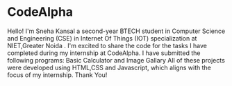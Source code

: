 # CodeAlpha
Hello! I'm Sneha Kansal a second-year BTECH student in Computer Science and Engineering (CSE) in Internet Of Things (IOT) specialization at NIET,Greater Noida . I'm excited to share the code for the tasks I have completed during my internship at CodeAlpha. I have submitted the following programs: Basic Calculator and  Image Gallary All of these projects were developed using HTML,CSS and Javascript, which aligns with the focus of my internship. Thank You!
